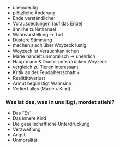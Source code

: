 - uneindeutig 
- plötzliche Änderung 
- Ende verständlicher 
- Vorausdeutungen (auf das Ende)
- ähnlihe zuNathanael 
- Wahnvorstellung → Tod 
- Düstere Stimmung 
- machen siech über Woyzeck lustig 
- Woyzeck ist Versuchkaninchen 
- Marie handelt unmoralisch → unehrlich 
- Hauptmann & Doctor unterdrücken Woyzeck
- vergleich zu Tieren interessant
- Kritik an der Feudalherrschaft +
- Realitätsverlust
- Armut begünstigt Wahnsinn
- Verliert alles (Marie + Kind)

### Was ist das, was in uns lügt, mordet stiehl?

- Das “Es”
- Das innere Kind 
- Die gesellschaftliche Unterdrückung
- Verzweiflung 
- Angst
- Unmoralität